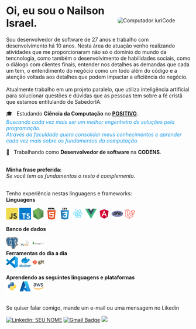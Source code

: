 <img src="https://avatars.githubusercontent.com/u/22625360?v=4" width="200px" 
style="border-radius:100px; margin-top:60px; margin-left: 30px;" max-width="400px" width="400px" align="right" alt="Computador iuriCode">

<h1>Oi, eu sou o Nailson Israel. </h1>
<p align="left"> 
  Sou desenvolvedor de software  de 27 anos e trabalho com desenvolvimento há 10 anos.
  Nesta área de atuação venho realizando atividades que me proporcionaram não só o domínio do mundo da tencnologia, como também o desenvolvimento de habilidades sociais, como o diálogo com clientes finais, entender nos detalhes as demandas que cada um tem, o entendimento do negócio como um todo além do código e a atenção voltada aos detalhes que podem impactar a eficiência do negócio.
  </br></br>
  Atualmente trabalho em um projeto paralelo, que utiliza inteligência artificial para solucionar questões e dúvidas que as pessoas tem sobre a fé cristã que estamos entitulando de SabedorIA.
  </br>

🎓 &nbsp; Estudando **Ciência da Computação** no <a href="https://www.up.edu.br/processo-seletivo/graduacao-presencial/?utm_source=google-search&utm_medium=search&utm_campaign=perf_conversao_regular_marca_aquisicao_graduacao_positivo_curitiba_2022-2&utm_content=null_cpc_palavra-chave_null_null_null_texto_null_null_null"><b>POSITIVO</b></a>.
</br>
<i style="color:#1e9cea;">Buscando cada vez mais ser um melhor engenheiro de soluções pela programação. </br>Através da faculdade quero consolidar meus conhecimentos e aprender cada vez mais sobre os fundamentos da computação.</i>

💼 &nbsp; Trabalhando como **Desenvolvedor de software** na <b>CODENS</b>.
</br>
<i style="color:#1e9cea;"></i>

</p>
</br>
<b>Minha frase preferida:</b></br>
<i>Se você tem os fundamentos o resto é complemento.</i>
</br></br>
<p align="left">

Tenho experiência nestas linguagens e frameworks:
</br>
<b>Linguagens</b>

</p>
<code><img height="32" src="https://raw.githubusercontent.com/github/explore/80688e429a7d4ef2fca1e82350fe8e3517d3494d/topics/javascript/javascript.png" alt="Javascript"/></code>
<code><img height="32" src="https://raw.githubusercontent.com/github/explore/80688e429a7d4ef2fca1e82350fe8e3517d3494d/topics/typescript/typescript.png" alt="Typescript"/></code>
<code><img height="32" src="https://raw.githubusercontent.com/github/explore/80688e429a7d4ef2fca1e82350fe8e3517d3494d/topics/nodejs/nodejs.png" alt="Nodejs"/></code>
<code><img height="32" src="https://raw.githubusercontent.com/github/explore/80688e429a7d4ef2fca1e82350fe8e3517d3494d/topics/html/html.png" alt="HTML5"/></code>
<code><img height="32" src="https://raw.githubusercontent.com/github/explore/80688e429a7d4ef2fca1e82350fe8e3517d3494d/topics/css/css.png" alt="CSS"/></code>
<code><img height="32" src="https://raw.githubusercontent.com/github/explore/80688e429a7d4ef2fca1e82350fe8e3517d3494d/topics/react/react.png" alt="React"/></code>
<code><img height="32" src="https://raw.githubusercontent.com/github/explore/80688e429a7d4ef2fca1e82350fe8e3517d3494d/topics/vue/vue.png" alt="React"/></code>
<code><img height="32" src="https://raw.githubusercontent.com/github/explore/80688e429a7d4ef2fca1e82350fe8e3517d3494d/topics/angular/angular.png" alt="Angular"/></code>
<code><img height="32" src="https://raw.githubusercontent.com/github/explore/80688e429a7d4ef2fca1e82350fe8e3517d3494d/topics/php/php.png" alt="PHP"/></code>
<code><img height="32" src="https://raw.githubusercontent.com/github/explore/80688e429a7d4ef2fca1e82350fe8e3517d3494d/topics/laravel/laravel.png" alt="LARAVEL"/></code>

<b>Banco de dados</b>

<code><img height="32" src="https://raw.githubusercontent.com/github/explore/80688e429a7d4ef2fca1e82350fe8e3517d3494d/topics/postgresql/postgresql.png" alt="PostegreSQL"/></code>
<code><img height="32" src="https://raw.githubusercontent.com/github/explore/80688e429a7d4ef2fca1e82350fe8e3517d3494d/topics/mysql/mysql.png" alt="MySQL"/></code>
<code><img height="32" src="https://raw.githubusercontent.com/github/explore/80688e429a7d4ef2fca1e82350fe8e3517d3494d/topics/mongodb/mongodb.png" alt="MongoDB"/></code>
</br>
<b>Ferramentas do dia a dia</b>
</br>
<code><img height="32" src="https://raw.githubusercontent.com/github/explore/80688e429a7d4ef2fca1e82350fe8e3517d3494d/topics/visual-studio-code/visual-studio-code.png" alt="VScode"/></code>
<code><img height="32" src="https://raw.githubusercontent.com/github/explore/80688e429a7d4ef2fca1e82350fe8e3517d3494d/topics/docker/docker.png" alt="Docker"/></code>
<code><img height="32" src="https://raw.githubusercontent.com/github/explore/80688e429a7d4ef2fca1e82350fe8e3517d3494d/topics/git/git.png" alt="Git"/></code>

<b>Aprendendo as seguintes linguagens e plataformas</b>
</br>
<code><img height="32" src="https://raw.githubusercontent.com/github/explore/80688e429a7d4ef2fca1e82350fe8e3517d3494d/topics/python/python.png" alt="Python"/></code>
<code><img height="32" src="https://raw.githubusercontent.com/github/explore/80688e429a7d4ef2fca1e82350fe8e3517d3494d/topics/azure/azure.png" alt="Python"/></code>
<code><img height="32" src="https://raw.githubusercontent.com/github/explore/80688e429a7d4ef2fca1e82350fe8e3517d3494d/topics/aws/aws.png" alt="Python"/></code>
</br></br>

<p align="left">
Se quiser falar comigo, mande um e-mail ou uma mensagem no Likedin
</p>

[![Linkedin: SEU NOME](https://img.shields.io/badge/-Nailson%20Israel-blue?style=flat-square&logo=Linkedin&logoColor=white&link=LINK-DO-SEU-LINKEDIN)](LINK-DO-SEU-LINKEDIN)
[![Gmail Badge](https://img.shields.io/badge/-nailson@codens.com.br-006bed?style=flat-square&logo=Gmail&logoColor=white&link=mailto:SEU-EMAIL)](mailto:SEU-EMAIL)
<a href="nailson@gmail.com" alt="Gmail"> <img src="https://img.shields.io/badge/-Gmail-FF0000?style=flat-square&labelColor=FF0000&logo=gmail&logoColor=white&link=LINK-DO-SEU-EMAIL" /></a>
